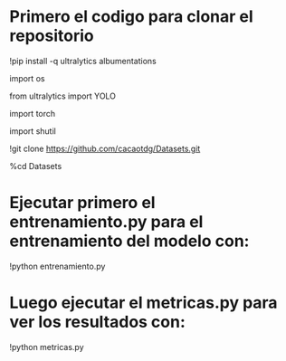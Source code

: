 # Primero el codigo para clonar el repositorio

!pip install -q ultralytics albumentations

import os

from ultralytics import YOLO

import torch

import shutil

!git clone https://github.com/cacaotdg/Datasets.git

%cd Datasets

# Ejecutar primero el entrenamiento.py para el entrenamiento del modelo con:

!python entrenamiento.py

# Luego ejecutar el metricas.py para ver los resultados con:

!python metricas.py
